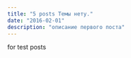 ```yaml
---
title: "5 posts Темы нету."
date: "2016-02-01"
description: "описание первого поста"
---
```

for test posts
